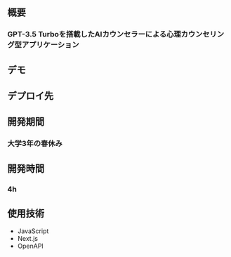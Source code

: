 ## 概要

### GPT-3.5 Turboを搭載したAIカウンセラーによる心理カウンセリング型アプリケーション

## デモ

## デプロイ先

## 開発期間

### 大学3年の春休み

## 開発時間

### 4h

## 使用技術

- JavaScript
- Next.js
- OpenAPI
